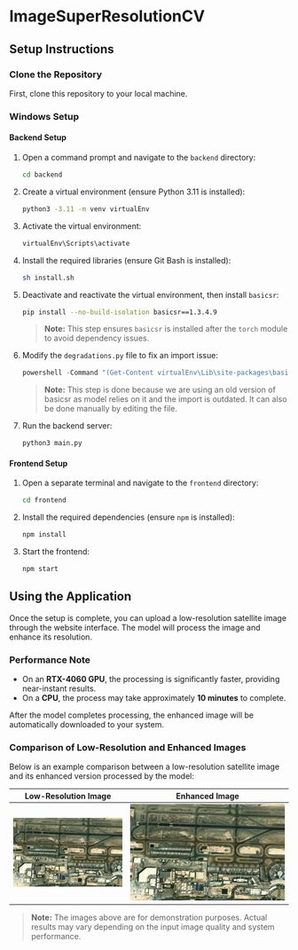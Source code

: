 # ImageSuperResolutionCV

## Setup Instructions

### Clone the Repository

First, clone this repository to your local machine.

### Windows Setup

#### Backend Setup

1. Open a command prompt and navigate to the `backend` directory:

    ```bash
    cd backend
    ```

2. Create a virtual environment (ensure Python 3.11 is installed):

    ```bash
    python3 -3.11 -m venv virtualEnv
    ```

3. Activate the virtual environment:

    ```bash
    virtualEnv\Scripts\activate
    ```

4. Install the required libraries (ensure Git Bash is installed):

    ```bash
    sh install.sh
    ```

5. Deactivate and reactivate the virtual environment, then install `basicsr`:

    ```bash
    pip install --no-build-isolation basicsr==1.3.4.9
    ```

    > **Note:** This step ensures `basicsr` is installed after the `torch` module to avoid dependency issues.

6. Modify the `degradations.py` file to fix an import issue:

    ```powershell
    powershell -Command "(Get-Content virtualEnv\Lib\site-packages\basicsr\data\degradations.py) -replace 'from torchvision.transforms.functional_tensor import rgb_to_grayscale','from torchvision.transforms.functional import rgb_to_grayscale' | Set-Content virtualEnv\Lib\site-packages\basicsr\data\degradations.py"
    ```

    > **Note:** This step is done because we are using an old version of basicsr as model relies on it and the import is outdated. It can also be done manually by editing the file.

7. Run the backend server:

    ```bash
    python3 main.py
    ```

#### Frontend Setup

1. Open a separate terminal and navigate to the `frontend` directory:

    ```bash
    cd frontend
    ```

2. Install the required dependencies (ensure `npm` is installed):

    ```bash
    npm install
    ```

3. Start the frontend:

    ```bash
    npm start
    ```

## Using the Application

Once the setup is complete, you can upload a low-resolution satellite image through the website interface. The model will process the image and enhance its resolution.

### Performance Note

- On an **RTX-4060 GPU**, the processing is significantly faster, providing near-instant results.
- On a **CPU**, the process may take approximately **10 minutes** to complete.

 After the model completes processing, the enhanced image will be automatically downloaded to your system.

### Comparison of Low-Resolution and Enhanced Images

Below is an example comparison between a low-resolution satellite image and its enhanced version processed by the model:

| Low-Resolution Image | Enhanced Image |
|-----------------------|----------------|
| ![Low-Resolution](samples/low_res_input.jpg) | ![Enhanced](samples/enhanced_output.jpg) |

> **Note:** The images above are for demonstration purposes. Actual results may vary depending on the input image quality and system performance.
